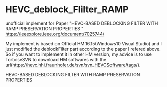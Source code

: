 # HEVC_deblock_FIilter_RAMP
unofficial implement for Paper "HEVC-BASED DEBLOCKING FILTER WITH RAMP PRESERVATION PROPERTIES "
https://ieeexplore.ieee.org/document/7025744/

My implement is based on Official HM.16.15(Windows10 Visual Studio) and I just modified the deblockFilter part according to the paper I refered above.
So if you want to implement it in other HM version, my advice is to use TortoiseSVN to download HM softwares with the url(https://hevc.hhi.fraunhofer.de/svn/svn_HEVCSoftware/tags/).


HEVC-BASED DEBLOCKING FILTER WITH RAMP PRESERVATION PROPERTIES

